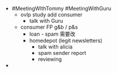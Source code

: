 - #MeetingWIthTommy #MeetingWithGuru
	- ovlp study add consumer
		- talk with Guru
	- consumer FP  g&b / p&s
		- loan - spam 需要改
		- homedepot (legit newsletters)
			- talk with alicia
			- spam sender report
			- reviewing
-